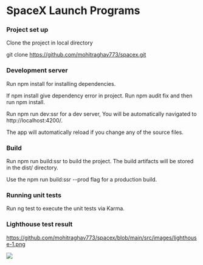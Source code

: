 # SpaceX Launch Programs

### Project set up

Clone the project in local directory

git clone https://github.com/mohitraghav773/spacex.git

### Development server

Run npm install for installing dependencies.

If npm install give dependency error in project. Run npm audit fix and then run npm install.

Run npm run dev:ssr for a dev server, You will be automatically navigated to http://localhost:4200/.

The app will automatically reload if you change any of the source files.

### Build

Run npm run build:ssr to build the project. The build artifacts will be stored in the dist/ directory.

Use the npm run build:ssr --prod flag for a production build.

### Running unit tests

Run ng test to execute the unit tests via Karma.

### Lighthouse test result

https://github.com/mohitraghav773/spacex/blob/main/src/images/lighthouse-1.png

![](images/ighthouse-2.png)
